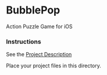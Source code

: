 # BubblePop

Action Puzzle Game for iOS

### Instructions

See the [Project Description](./docs/Project%202%20Description.md)

Place your project files in this directory.
